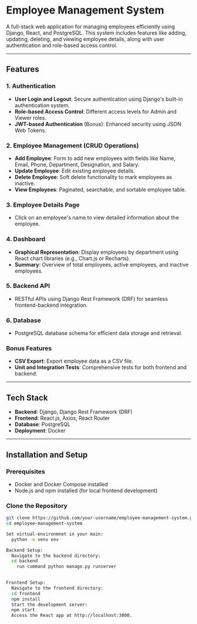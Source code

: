 # Employee Management System

A full-stack web application for managing employees efficiently using Django, React, and PostgreSQL. This system includes features like adding, updating, deleting, and viewing employee details, along with user authentication and role-based access control.

---

## Features

### 1. Authentication
- **User Login and Logout**: Secure authentication using Django's built-in authentication system.
- **Role-based Access Control**: Different access levels for Admin and Viewer roles.
- **JWT-based Authentication** (Bonus): Enhanced security using JSON Web Tokens.

### 2. Employee Management (CRUD Operations)
- **Add Employee**: Form to add new employees with fields like Name, Email, Phone, Department, Designation, and Salary.
- **Update Employee**: Edit existing employee details.
- **Delete Employee**: Soft delete functionality to mark employees as inactive.
- **View Employees**: Paginated, searchable, and sortable employee table.

### 3. Employee Details Page
- Click on an employee's name to view detailed information about the employee.

### 4. Dashboard
- **Graphical Representation**: Display employees by department using React chart libraries (e.g., Chart.js or Recharts).
- **Summary**: Overview of total employees, active employees, and inactive employees.

### 5. Backend API
- RESTful APIs using Django Rest Framework (DRF) for seamless frontend-backend integration.

### 6. Database
- PostgreSQL database schema for efficient data storage and retrieval.

### Bonus Features
- **CSV Export**: Export employee data as a CSV file.
- **Unit and Integration Tests**: Comprehensive tests for both frontend and backend.

---

## Tech Stack

- **Backend**: Django, Django Rest Framework (DRF)
- **Frontend**: React.js, Axios, React Router
- **Database**: PostgreSQL
- **Deployment**: Docker

---

## Installation and Setup

### Prerequisites
- Docker and Docker Compose installed
- Node.js and npm installed (for local frontend development)

### Clone the Repository
```bash
git clone https://github.com/your-username/employee-management-system.git
cd employee-management-system

Set virtual-environmnet in your main:
  python -m venv env

Backend Setup:
  Navigate to the backend directory:
  cd backend
    run command python manage.py runserver
    

Frontend Setup:
  Navigate to the frontend directory:
  cd frontend
  npm install
  Start the development server:
  npm start
  Access the React app at http://localhost:3000.

